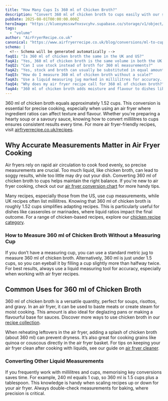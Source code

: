 ```yaml
---
title: "How Many Cups Is 360 ml of Chicken Broth?"
description: "Convert 360 ml of chicken broth to cups easily with our simple guide. Perfect for air fryer recipes and precise cooking measurements."
pubDate: 2025-08-01T00:00:00.000Z
heroImage: "https://klueoymssxwfnxsvcyhv.supabase.co/storage/v1/object/public/Shmucket/how-many-cups-is-360-ml-of-chicken-broth.webp"
tags:
  - "volume"
author: "AirFryerRecipe.co.uk"
canonical: "https://www.airfryerrecipe.co.uk/blog/conversions/ml-to-cups/how-many-cups-is-360-ml-of-chicken-broth"
schema: |
  <!-- Schema will be generated automatically -->
faqQ1: "Is 360 ml of chicken broth the same in the UK and US?"
faqA1: "Yes, 360 ml of chicken broth is the same volume in both the UK and US. However, cup sizes differ slightly—the UK uses 250 ml per cup, while the US uses 240 ml. For 360 ml, this means roughly 1.44 UK cups or 1.52 US cups."
faqQ2: "Can I use stock instead of broth for 360 ml measurements?"
faqA2: "Yes, stock and broth can usually be substituted in equal amounts, like 360 ml for 360 ml. However, stock tends to be richer, so adjust seasonings accordingly. Both work well in air fryer recipes for added flavour."
faqQ3: "How do I measure 360 ml of chicken broth without a scale?"
faqA3: "Use a liquid measuring jug marked in millilitres for accuracy. If you only have cups, 360 ml is about 1.5 US cups (just over 1.25 UK cups). For air fryer cooking, precise measurements ensure even results."
faqQ4: "Why does my air fryer recipe call for 360 ml of chicken broth?"
faqA4: "360 ml of chicken broth adds moisture and flavour to dishes like casseroles or steamed vegetables in the air fryer. It’s enough to create steam without making food soggy. Always follow recipe measurements for best results."
---
```

<p>360 ml of chicken broth equals approximately 1.52 cups. This conversion is essential for precise cooking, especially when using an air fryer where ingredient ratios can affect texture and flavour. Whether you're preparing a hearty soup or a savoury sauce, knowing how to convert millilitres to cups ensures consistent results every time. For more air fryer-friendly recipes, visit <a href=https://www.airfryerrecipe.co.uk/recipes>airfryerrecipe.co.uk/recipes</a>.</p>  

<h2>Why Accurate Measurements Matter in Air Fryer Cooking</h2>  
<p>Air fryers rely on rapid air circulation to cook food evenly, so precise measurements are crucial. Too much liquid, like chicken broth, can lead to soggy results, while too little may dry out your dish. Converting 360 ml of chicken broth to cups helps maintain the right balance. If you're new to air fryer cooking, check out our <a href=https://www.airfryerrecipe.co.uk/air-fryer-conversion-chart>air fryer conversion chart</a> for more handy tips.</p>  

<p>Many recipes, especially those from the US, use cup measurements, while UK recipes often list millilitres. Knowing that 360 ml of chicken broth is roughly 1.52 cups simplifies adapting recipes. This is particularly useful for dishes like casseroles or marinades, where liquid ratios impact the final outcome. For a range of chicken-based recipes, explore our <a href=https://www.airfryerrecipe.co.uk/recipe-category/chicken>chicken recipe category</a>.</p>  

<h3>How to Measure 360 ml of Chicken Broth Without a Measuring Cup</h3>  
<p>If you don’t have a measuring cup, you can use a standard metric jug to measure 360 ml of chicken broth. Alternatively, 360 ml is just under 1.5 cups, so you can eyeball it by filling a cup slightly more than halfway twice. For best results, always use a liquid measuring tool for accuracy, especially when working with air fryer recipes.</p>  

<h2>Common Uses for 360 ml of Chicken Broth</h2>  
<p>360 ml of chicken broth is a versatile quantity, perfect for soups, risottos, and gravy. In an air fryer, it can be used to baste meats or create steam for moist cooking. This amount is also ideal for deglazing pans or making a flavourful base for sauces. Discover more ways to use chicken broth in our <a href=https://www.airfryerrecipe.co.uk/recipes>recipe collection</a>.</p>  

<p>When reheating leftovers in the air fryer, adding a splash of chicken broth (about 360 ml) can prevent dryness. It’s also great for cooking grains like quinoa or couscous directly in the air fryer basket. For tips on keeping your air fryer clean after cooking with liquids, see our guide on <a href=https://www.airfryerrecipe.co.uk/air-fryer-cleaner>air fryer cleaner</a>.</p>  

<h3>Converting Other Liquid Measurements</h3>  
<p>If you frequently work with millilitres and cups, memorising key conversions saves time. For example, 240 ml equals 1 cup, so 360 ml is 1.5 cups plus a tablespoon. This knowledge is handy when scaling recipes up or down for your air fryer. Always double-check measurements for baking, where precision is critical.</p>
